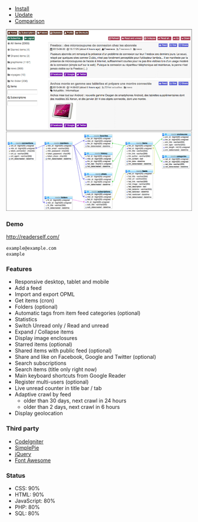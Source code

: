 * [Install](/INSTALL.md)
* [Update](/UPDATE.md)
* [Comparison](/COMPARISON.md)

![Screenshot](medias/screenshot.png)
![Database](medias/database.png)

### Demo

http://readerself.com/
```text
example@example.com
example
```

### Features

* Responsive desktop, tablet and mobile
* Add a feed
* Import and export OPML
* Get items (cron)
* Folders (optional)
* Automatic tags from item feed categories (optional)
* Statistics
* Switch Unread only / Read and unread
* Expand / Collapse items
* Display image enclosures
* Starred items (optional)
* Shared items with public feed (optional)
* Share and like on Facebook, Google and Twitter (optional)
* Search subscriptions
* Search items (title only right now)
* Main keyboard shortcuts from Google Reader
* Register multi-users (optional)
* Live unread counter in title bar / tab
* Adaptive crawl by feed
	* older than 30 days, next crawl in 24 hours
	* older than 2 days, next crawl in 6 hours
* Display geolocation

### Third party

* [CodeIgniter](http://ellislab.com/codeigniter/)
* [SimplePie](http://simplepie.org)
* [jQuery](http://jquery.com/)
* [Font Awesome](http://fortawesome.github.io/Font-Awesome/)

### Status

* CSS: 90%
* HTML: 90%
* JavaScript: 80%
* PHP: 80%
* SQL: 80%

